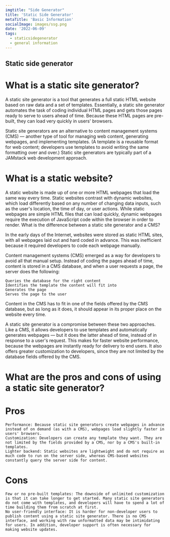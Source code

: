 ```yaml
---
imgtitle: "Side Generator"
title: 'Static Side Generator'
metaTitle: 'Basic Information'
socialImage: images/ssg.png
date: '2022-06-09'
tags:
  - staticsidegenerator
  - general information
---
```


## Static side generator

# What is a static site generator?

A static site generator is a tool that generates a full static HTML website based on raw data and a set of templates. Essentially, a static site generator automates the task of coding individual HTML pages and gets those pages ready to serve to users ahead of time. Because these HTML pages are pre-built, they can load very quickly in users' browsers.

Static site generators are an alternative to content management systems (CMS) — another type of tool for managing web content, generating webpages, and implementing templates. (A template is a reusable format for web content; developers use templates to avoid writing the same formatting over and over.) Static site generators are typically part of a JAMstack web development approach.

# What is a static website?

A static website is made up of one or more HTML webpages that load the same way every time. Static websites contrast with dynamic websites, which load differently based on any number of changing data inputs, such as the user's location, the time of day, or user actions. While static webpages are simple HTML files that can load quickly, dynamic webpages require the execution of JavaScript code within the browser in order to render.
What is the difference between a static site generator and a CMS?

In the early days of the Internet, websites were stored as static HTML sites, with all webpages laid out and hard coded in advance. This was inefficient because it required developers to code each webpage manually.

Content management systems (CMS) emerged as a way for developers to avoid all that manual setup. Instead of coding the pages ahead of time, content is stored in a CMS database, and when a user requests a page, the server does the following:

    Queries the database for the right content
    Identifies the template the content will fit into
    Generates the page
    Serves the page to the user

Content in the CMS has to fit in one of the fields offered by the CMS database, but as long as it does, it should appear in its proper place on the website every time.

A static site generator is a compromise between these two approaches. Like a CMS, it allows developers to use templates and automatically generates webpages — but it does the latter ahead of time, instead of in response to a user's request. This makes for faster website performance, because the webpages are instantly ready for delivery to end users. It also offers greater customization to developers, since they are not limited by the database fields offered by the CMS.
# What are the pros and cons of using a static site generator?
# Pros

    Performance: Because static site generators create webpages in advance instead of on demand (as with a CMS), webpages load slightly faster in users' browsers.
    Customization: Developers can create any template they want. They are not limited by the fields provided by a CMS, nor by a CMS's built-in templates.
    Lighter backend: Static websites are lightweight and do not require as much code to run on the server side, whereas CMS-based websites constantly query the server side for content.

# Cons

    Few or no pre-built templates: The downside of unlimited customization is that it can take longer to get started. Many static site generators do not come with templates, and developers will have to spend a lot of time building them from scratch at first.
    No user-friendly interface: It is harder for non-developer users to publish content using a static site generator. There is no CMS interface, and working with raw unformatted data may be intimidating for users. In addition, developer support is often necessary for making website updates.
